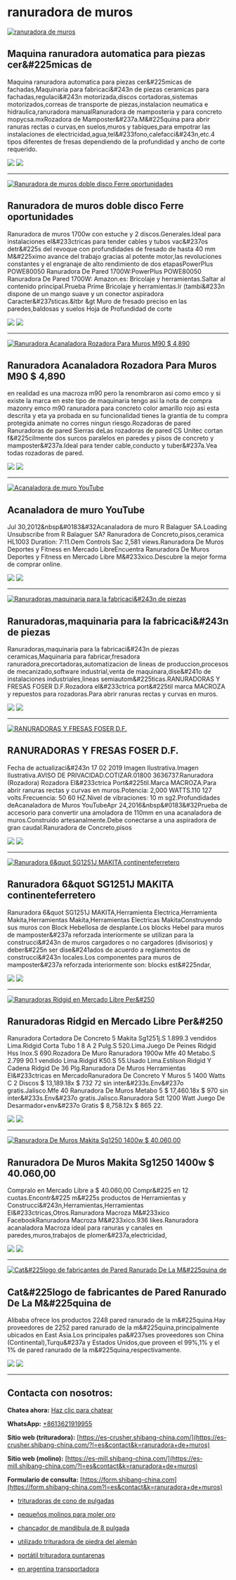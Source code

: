 # ranuradora de muros

<a href="https://swt.shibang-china.com/?l=es&img&k=ranuradora+de+muros" target="_blank">![ranuradora de muros](http://static.shibang-china.com/all-800x300/126.jpg)</a>

## Maquina ranuradora automatica para piezas cer&#225micas de
Maquina ranuradora automatica para piezas cer&#225micas de fachadas,Maquinaria para fabricaci&#243n de piezas ceramicas para fachadas,regulaci&#243n motorizada,discos cortadoras,sistemas motorizados,correas de transporte de piezas,instalacion neumatica e hidraulica,ranuradora manualRanuradora de mamposteria y para concreto mopycsa.mxRozadora de Mamposter&#237a.M&#225quina para abrir ranuras rectas o curvas,en suelos,muros y tabiques,para empotrar las instalaciones de electricidad,agua,tel&#233fono,calefacci&#243n,etc.4 tipos diferentes de fresas dependiendo de la profundidad y ancho de corte requerido.


<a href="https://whatsapp.shibangsoft.com/WhatsApp.php" target="_blank" title="WhatsApp">![](http://static.shibang-china.com/icon/whatsapp.png)</a> <a href="https://swt.shibang-china.com/?l=es&icon&k=ranuradora+de+muros" target="_blank">![](http://static.shibang-china.com/icon/chat-es.png)</a>

---

<a href="https://swt.shibang-china.com/?l=es&img&k=ranuradora+de+muros" target="_blank">![Ranuradora de muros doble disco Ferre oportunidades](http://static.shibang-china.com/all-800x300/1354.jpg)</a>

## Ranuradora de muros doble disco Ferre oportunidades
Ranuradora de muros 1700w con estuche y 2 discos.Generales.Ideal para instalaciones el&#233ctricas para tender cables y tubos vac&#237os detr&#225s del revoque con profundidades de fresado de hasta 40 mm M&#225ximo avance del trabajo gracias al potente motor,las revoluciones constantes y el engranaje de alto rendimiento de dos etapasPowerPlus POWE80050 Ranuradora De Pared 1700W:PowerPlus POWE80050 Ranuradora De Pared 1700W: Amazon.es: Bricolaje y herramientas.Saltar al contenido principal.Prueba Prime Bricolaje y herramientas.Ir (tambi&#233n dispone de un mango suave y un conector aspiradora Caracter&#237sticas.&ltbr &gt Muro de fresado preciso en las paredes,baldosas y suelos Hoja de Profundidad de corte


<a href="https://whatsapp.shibangsoft.com/WhatsApp.php" target="_blank" title="WhatsApp">![](http://static.shibang-china.com/icon/whatsapp.png)</a> <a href="https://swt.shibang-china.com/?l=es&icon&k=ranuradora+de+muros" target="_blank">![](http://static.shibang-china.com/icon/chat-es.png)</a>

---

<a href="https://swt.shibang-china.com/?l=es&img&k=ranuradora+de+muros" target="_blank">![Ranuradora Acanaladora Rozadora Para Muros M90 $ 4,890](http://static.shibang-china.com/all-800x300/666.jpg)</a>

## Ranuradora Acanaladora Rozadora Para Muros M90 $ 4,890
en realidad es una macroza m90 pero la renombraron asi como emco y si existe la marca en este tipo de maquinaria tengo asi la nota de compra mazonry emco m90 ranuradora para concreto color amarillo rojo asi esta descrita y eta ya probada en su funcionalidad tienes la grantia de tu compra protegida animate no corres ningun riesgo.Rozadoras de pared Ranuradoras de pared Sierras deLas rozadoras de pared CS Unitec cortan f&#225cilmente dos surcos paralelos en paredes y pisos de concreto y mamposter&#237a.Ideal para tender cable,conducto y tuber&#237a.Vea todas rozadoras de pared.


<a href="https://whatsapp.shibangsoft.com/WhatsApp.php" target="_blank" title="WhatsApp">![](http://static.shibang-china.com/icon/whatsapp.png)</a> <a href="https://swt.shibang-china.com/?l=es&icon&k=ranuradora+de+muros" target="_blank">![](http://static.shibang-china.com/icon/chat-es.png)</a>

---

<a href="https://swt.shibang-china.com/?l=es&img&k=ranuradora+de+muros" target="_blank">![Acanaladora de muro YouTube](http://static.shibang-china.com/all-800x300/383.jpg)</a>

## Acanaladora de muro YouTube
Jul 30,2012&nbsp&#0183&#32Acanaladora de muro R Balaguer SA.Loading Unsubscribe from R Balaguer SA? Ranuradora de Concreto,pisos,ceramica HL1003 Duration: 7:11.Oem Controls Sac 2,581 views.Ranuradora De Muros Deportes y Fitness en Mercado LibreEncuentra Ranuradora De Muros Deportes y Fitness en Mercado Libre M&#233xico.Descubre la mejor forma de comprar online.


<a href="https://whatsapp.shibangsoft.com/WhatsApp.php" target="_blank" title="WhatsApp">![](http://static.shibang-china.com/icon/whatsapp.png)</a> <a href="https://swt.shibang-china.com/?l=es&icon&k=ranuradora+de+muros" target="_blank">![](http://static.shibang-china.com/icon/chat-es.png)</a>

---

<a href="https://swt.shibang-china.com/?l=es&img&k=ranuradora+de+muros" target="_blank">![Ranuradoras,maquinaria para la fabricaci&#243n de piezas](http://static.shibang-china.com/all-800x300/143.jpg)</a>

## Ranuradoras,maquinaria para la fabricaci&#243n de piezas
Ranuradoras,maquinaria para la fabricaci&#243n de piezas ceramicas,Maquinaria para fabricar,fresadora ranuradora,precortadoras,automatizacion de lineas de produccion,procesos de mecanizado,software industrial,venta de maquinara,dise&#241o de instalaciones industriales,lineas semiautom&#225ticas.RANURADORAS Y FRESAS FOSER D.F.Rozadora el&#233ctrica port&#225til marca MACROZA y repuestos para rozadoras.Para abrir ranuras rectas y curvas en muros.


<a href="https://whatsapp.shibangsoft.com/WhatsApp.php" target="_blank" title="WhatsApp">![](http://static.shibang-china.com/icon/whatsapp.png)</a> <a href="https://swt.shibang-china.com/?l=es&icon&k=ranuradora+de+muros" target="_blank">![](http://static.shibang-china.com/icon/chat-es.png)</a>

---

<a href="https://swt.shibang-china.com/?l=es&img&k=ranuradora+de+muros" target="_blank">![RANURADORAS Y FRESAS FOSER D.F.](http://static.shibang-china.com/all-800x300/1411.jpg)</a>

## RANURADORAS Y FRESAS FOSER D.F.
Fecha de actualizaci&#243n 17 02 2019 Imagen Ilustrativa.Imagen Ilustrativa.AVISO DE PRIVACIDAD.COTIZAR.01800 3636737.Ranuradora (Rozadora) Rozadora El&#233ctrica Port&#225til.Marca MACROZA.Para abrir ranuras rectas y curvas en muros.Potencia: 2,000 WATTS.110 127 volts.Frecuencia: 50 60 HZ.Nivel de vibraciones: 10 m sg2.Profundidades deAcanaladora de Muros YouTubeApr 24,2016&nbsp&#0183&#32Prueba de accesorio para convertir una amoladora de 110mm en una acanaladora de muros.Construido artesanalmente.Debe conectarse a una aspiradora de gran caudal.Ranuradora de Concreto,pisos


<a href="https://whatsapp.shibangsoft.com/WhatsApp.php" target="_blank" title="WhatsApp">![](http://static.shibang-china.com/icon/whatsapp.png)</a> <a href="https://swt.shibang-china.com/?l=es&icon&k=ranuradora+de+muros" target="_blank">![](http://static.shibang-china.com/icon/chat-es.png)</a>

---

<a href="https://swt.shibang-china.com/?l=es&img&k=ranuradora+de+muros" target="_blank">![Ranuradora 6&quot SG1251J MAKITA continenteferretero](http://static.shibang-china.com/all-800x300/1159.jpg)</a>

## Ranuradora 6&quot SG1251J MAKITA continenteferretero
Ranuradora 6&quot SG1251J MAKITA,Herramienta Electrica,Herramienta Makita,Herramientas Makita,Herramientas Electricas MakitaConstruyendo sus muros con Block Hebellosa de desplante.Los blocks Hebel para muros de mamposter&#237a reforzada interiormente se utilizan para la construcci&#243n de muros cargadores o no cargadores (divisorios) y deber&#225n ser dise&#241ados de acuerdo a reglamentos de construcci&#243n locales.Los componentes para muros de mamposter&#237a reforzada interiormente son: blocks est&#225ndar,


<a href="https://whatsapp.shibangsoft.com/WhatsApp.php" target="_blank" title="WhatsApp">![](http://static.shibang-china.com/icon/whatsapp.png)</a> <a href="https://swt.shibang-china.com/?l=es&icon&k=ranuradora+de+muros" target="_blank">![](http://static.shibang-china.com/icon/chat-es.png)</a>

---

<a href="https://swt.shibang-china.com/?l=es&img&k=ranuradora+de+muros" target="_blank">![Ranuradoras Ridgid en Mercado Libre Per&#250](http://static.shibang-china.com/all-800x300/453.jpg)</a>

## Ranuradoras Ridgid en Mercado Libre Per&#250
Ranuradora Cortadora De Concreto 5 Makita Sg1251j.S 1.899.3 vendidos Lima.Ridgid Corta Tubo 1 8 A 2 Pulg.S 520.Lima.Juego De Peines Ridgid Hss Inox.S 690.Rozadora De Muro Ranuradora 1900w Mfe 40 Metabo.S 2.799 90.1 vendido Lima.Ridgid K50.S 55.Usado Lima.Estilson Ridgid Y Cadena Ridgid De 36 Plg.Ranuradora De Muros Herramientas El&#233ctricas en MercadoRanuradora De Concreto Y Muros 5 1400 Watts C 2 Discos $ 13,189.18x $ 732 72 sin inter&#233s.Env&#237o gratis.Jalisco.Mfe 40 Ranuradora De Muros Metabo 5 $ 17,460.18x $ 970 sin inter&#233s.Env&#237o gratis.Jalisco.Ranuradora Sdt 1200 Watt Juego De Desarmador+env&#237o Gratis $ 8,758.12x $ 865 22.


<a href="https://whatsapp.shibangsoft.com/WhatsApp.php" target="_blank" title="WhatsApp">![](http://static.shibang-china.com/icon/whatsapp.png)</a> <a href="https://swt.shibang-china.com/?l=es&icon&k=ranuradora+de+muros" target="_blank">![](http://static.shibang-china.com/icon/chat-es.png)</a>

---

<a href="https://swt.shibang-china.com/?l=es&img&k=ranuradora+de+muros" target="_blank">![Ranuradora De Muros Makita Sg1250 1400w $ 40.060,00](http://static.shibang-china.com/all-800x300/392.jpg)</a>

## Ranuradora De Muros Makita Sg1250 1400w $ 40.060,00
Compralo en Mercado Libre a $ 40.060,00 Compr&#225 en 12 cuotas.Encontr&#225 m&#225s productos de Herramientas y Construcci&#243n,Herramientas,Herramientas El&#233ctricas,Otros.Ranuradora Macroza M&#233xico FacebookRanuradora Macroza M&#233xico.936 likes.Ranuradora acanaladora Macroza ideal para ranuras y canales en paredes,muros,trabajos de plomer&#237a,electricidad,


<a href="https://whatsapp.shibangsoft.com/WhatsApp.php" target="_blank" title="WhatsApp">![](http://static.shibang-china.com/icon/whatsapp.png)</a> <a href="https://swt.shibang-china.com/?l=es&icon&k=ranuradora+de+muros" target="_blank">![](http://static.shibang-china.com/icon/chat-es.png)</a>

---

<a href="https://swt.shibang-china.com/?l=es&img&k=ranuradora+de+muros" target="_blank">![Cat&#225logo de fabricantes de Pared Ranurado De La M&#225quina de](http://static.shibang-china.com/all-800x300/1173.jpg)</a>

## Cat&#225logo de fabricantes de Pared Ranurado De La M&#225quina de
Alibaba ofrece los productos 2248 pared ranurado de la m&#225quina.Hay proveedores de 2252 pared ranurado de la m&#225quina,principalmente ubicados en East Asia.Los principales pa&#237ses proveedores son China (Continental),Turqu&#237a y Estados Unidos,que proveen el 99%,1% y el 1% de pared ranurado de la m&#225quina,respectivamente.

<a href="https://whatsapp.shibangsoft.com/WhatsApp.php" target="_blank" title="WhatsApp">![](http://static.shibang-china.com/icon/whatsapp.png)</a> <a href="https://swt.shibang-china.com/?l=es&icon&k=ranuradora+de+muros" target="_blank">![](http://static.shibang-china.com/icon/chat-es.png)</a>

---
## Contacta con nosotros:

**Chatea ahora:** [Haz clic para chatear](https://swt.shibang-china.com?l=es&contact&k=ranuradora+de+muros)

**WhatsApp:**  [+8613621919955](https://whatsapp.shibangsoft.com/WhatsApp.php)

**Sitio web (trituradora):** [https://es-crusher.shibang-china.com/](https://es-crusher.shibang-china.com/?l=es&contact&k=ranuradora+de+muros)

**Sitio web (molino):** [https://es-mill.shibang-china.com/](https://es-mill.shibang-china.com/?l=es&contact&k=ranuradora+de+muros)

**Formulario de consulta:** [https://form.shibang-china.com](https://form.shibang-china.com?l=es&contact&k=ranuradora+de+muros)

* [trituradoras de cono de pulgadas](../86/trituradoras%20de%20cono%20de%20pulgadas.md)

* [pequeños molinos para moler oro](../94/peque%C3%B1os%20molinos%20para%20moler%20oro.md)

* [chancador de mandibula de 8 pulgada](../94/chancador%20de%20mandibula%20de%208%20pulgada.md)

* [utilizado trituradora de piedra del alemán](../94/utilizado%20trituradora%20de%20piedra%20del%20alem%C3%A1n.md)

* [portátil trituradora puntarenas](../90/port%C3%A1til%20trituradora%20puntarenas.md)

* [en argentina transportadora](../89/en%20argentina%20transportadora.md)